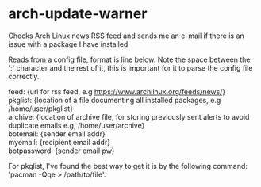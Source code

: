 # arch-update-warner
Checks Arch Linux news RSS feed and sends me an e-mail if there is an issue with a package I have installed

Reads from a config file, format is line below. Note the space between the ':' character and the rest of it, this is important for it to parse the config file correctly.

feed: {url for rss feed, e.g https://www.archlinux.org/feeds/news/}                                                                                                                                                                                                    
pkglist: {location of a file documenting all installed packages, e.g /home/user/pkglist}                                                                                                                                                                                                          
archive: {location of archive file, for storing previously sent alerts to avoid duplicate emails e.g, /home/user/archive}                                                                                                                                                                                           
botemail: {sender email addr}                                                                                                                                                                                                          
myemail: {recipient email addr}                                                                                                                                                                                                             
botpassword: {sender email pw}

For pkglist, I've found the best way to get it is by the following command: 'pacman -Qqe > /path/to/file'.
